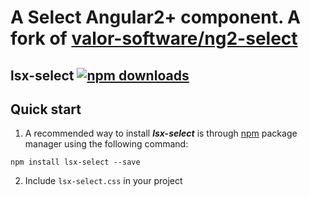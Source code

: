 # A Select Angular2+ component. A fork of [valor-software/ng2-select](https://github.com/valor-software/ng2-select)

## lsx-select [![npm downloads](https://img.shields.io/npm/dm/lsx-select.svg)](https://npmjs.org/lsx-select)

## Quick start

1. A recommended way to install ***lsx-select*** is through [npm](https://www.npmjs.com/search?q=lsx-select) package manager using the following command:

  `npm install lsx-select --save`

2. Include `lsx-select.css` in your project